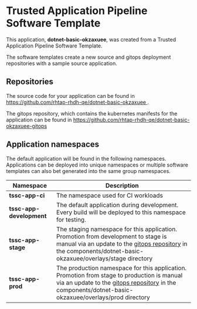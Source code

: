 # Trusted Application Pipeline Software Template

This application, **dotnet-basic-okzaxuee**, was created from a Trusted Application Pipeline Software Template.

The software templates create a new source and gitops deployment repositories with a sample source application. 

## Repositories

The source code for your application can be found in [https://github.com/rhtap-rhdh-qe/dotnet-basic-okzaxuee ](https://github.com/rhtap-rhdh-qe/dotnet-basic-okzaxuee ).
 
The gitops repository, which contains the kubernetes manifests for the application can be found in 
[https://github.com/rhtap-rhdh-qe/dotnet-basic-okzaxuee-gitops ](https://github.com/rhtap-rhdh-qe/dotnet-basic-okzaxuee-gitops ) 

## Application namespaces 

The default application will be found in the following namespaces. Applications can be deployed into unique namespaces or multiple software templates can also bet generated into the same group namespaces.  

|  Namespace   |  Description   |  
| -------- | -------- |
| **tssc-app-ci** | The namespace used for CI workloads |
| **tssc-app-development** | The default application during development. Every build will be deployed to this namespace for testing. |
| **tssc-app-stage** | The staging namespace for this application. Promotion from development to stage is manual via an update to the [gitops repository](https://github.com/rhtap-rhdh-qe/dotnet-basic-okzaxuee-gitops ) in the components/dotnet-basic-okzaxuee/overlays/stage directory |
| **tssc-app-prod** | The production namespace for this application. Promotion from stage to production is manual via an update to the [gitops repository](https://github.com/rhtap-rhdh-qe/dotnet-basic-okzaxuee-gitops ) in the components/dotnet-basic-okzaxuee/overlays/prod directory |
